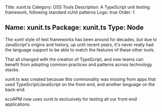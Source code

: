 Title: xunit.ts
Category: OSS Tools
Description: A TypeScript unit testing framework, following standard xUnit patterns
Logo: true
Order: 1

Name: xunit.ts
Package: xunit.ts
Type: Node
---

The xunit style of test frameworks has been around for decades, but due to JavaScript's origins and history, up until recent years, it's never really had the language support to be able to match the features of these other tools.

That all changed with the creation of TypeScript, and now teams can benefit from adopting common practices and patterns across technology stacks.

xunit.ts was created because this commonality was missing from apps that used TypeScript/JavaScript on the front-end, and another language on the back-end.

ecoAPM now uses xunit.ts exclusively for testing all our front-end applications.